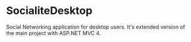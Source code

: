 # SocialiteDesktop
Social Networking application for desktop users. It's extended version of the main project with ASP.NET MVC 4.
